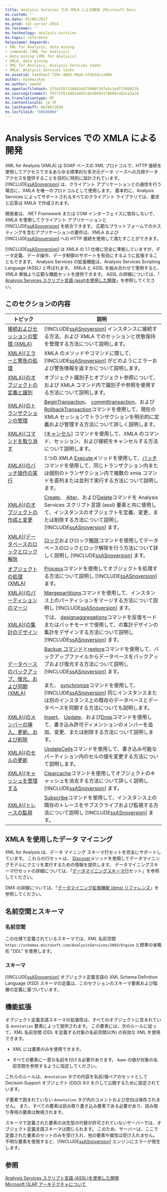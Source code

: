 ```yaml
---
title: Analysis Services での XMLA による開発 |Microsoft Docs
ms.custom: ''
ms.date: 03/06/2017
ms.prod: sql-server-2014
ms.reviewer: ''
ms.technology: analysis-services
ms.topic: reference
helpviewer_keywords:
- XML for Analysis, data mining
- commands [XML for Analysis]
- data mining [XML for Analysis]
- XMLA, data mining
- XML for Analysis, Analysis Services tasks
- XMLA, Analysis Services tasks
ms.assetid: 54445ee7-720c-4683-99a6-e75b3dcca904
author: minewiskan
ms.author: owend
ms.openlocfilehash: 2f5455b71306b3dd75406f107e5c1e971f6b923b
ms.sourcegitcommit: f0772f614482e0b3cde3609e178689ce62ca3a19
ms.translationtype: MT
ms.contentlocale: ja-JP
ms.lasthandoff: 06/09/2020
ms.locfileid: "84545004"
---
```

# <a name="developing-with-xmla-in-analysis-services"></a>Analysis Services での XMLA による開発
  XML for Analysis (XMLA) は SOAP ベースの XML プロトコルで、HTTP 接続を使用してアクセスできるあらゆる標準的な多次元データ ソースへの汎用データ アクセスを提供することを目的に特別に設計されています。 [!INCLUDE[ssASnoversion](../../includes/ssasnoversion-md.md)] は、クライアント アプリケーションとの通信を行う場合に、XMLA を唯一のプロトコルとして使用します。 基本的に、Analysis Services によってサポートされるすべてのクライアント ライブラリでは、要求と応答は XMLA で作成されます。  
  
 開発者は、.NET Framework または COM インターフェイスに依存しないで、XMLA を使用してクライアント アプリケーションと [!INCLUDE[ssASnoversion](../../includes/ssasnoversion-md.md)] を統合できます。 広範なプラットフォームでのホスティングを含むアプリケーションの要件は、XMLA および [!INCLUDE[ssASnoversion](../../includes/ssasnoversion-md.md)] への HTTP 接続を使用して満たすことができます。  
  
 [!INCLUDE[ssASnoversion](../../includes/ssasnoversion-md.md)] は XMLA の 1.1 仕様に完全に準拠していますが、データ定義、データ操作、データ制御のサポートを有効にするように拡張することもできます。 Analysis Services の拡張機能は、Analysis Services Scripting Language (ASSL) と呼ばれます。 XMLA と ASSL を組み合わせて使用すると、XMLA 単独より広範な機能セットを提供できます。 ASSL の詳細については、「 [Analysis Services スクリプト言語 &#40;assl&#41;を使用した開発](../multidimensional-models/scripting-language-assl/developing-with-analysis-services-scripting-language-assl.md)」を参照してください。  
  
## <a name="in-this-section"></a>このセクションの内容  
  
|トピック|説明|  
|-----------|-----------------|  
|[接続およびセッションの管理 (XMLA)](managing-connections-and-sessions-xmla.md)|[!INCLUDE[ssASnoversion](../../includes/ssasnoversion-md.md)] インスタンスに接続する方法、および XMLA でのセッションと状態保持を管理する方法について説明します。|  
|[XMLA&#41;&#40;エラーと警告の処理](handling-errors-and-warnings-xmla.md)|XMLA のメソッドやコマンドに関して、[!INCLUDE[ssASnoversion](../../includes/ssasnoversion-md.md)] がどのようにエラーおよび警告情報を返すかについて説明します。|  
|[XMLA&#41;&#40;のオブジェクトの定義と識別](https://docs.microsoft.com/bi-reference/xmla/xml-elements-objects)|オブジェクト識別子とオブジェクト参照について、および XMLA コマンド内で識別子や参照を使用する方法について説明します。|  
|[XMLA&#41;&#40;のトランザクションの管理](managing-transactions-xmla.md)|[BeginTransaction](https://docs.microsoft.com/bi-reference/xmla/xml-elements-commands/begintransaction-element-xmla)、 [committransaction](https://docs.microsoft.com/bi-reference/xmla/xml-elements-commands/committransaction-element-xmla)、および[RollbackTransaction](https://docs.microsoft.com/bi-reference/xmla/xml-elements-commands/rollbacktransaction-element-xmla)コマンドを使用して、現在の XMLA セッションでトランザクションを明示的に定義および管理する方法について詳しく説明します。|  
|[XMLA&#41;&#40;コマンドを取り消す](../multidimensional-models-scripting-language-assl-xmla/canceling-commands-xmla.md)|[[キャンセル](https://docs.microsoft.com/bi-reference/xmla/xml-elements-commands/cancel-element-xmla)] コマンドを使用して、XMLA のコマンド、セッション、および接続をキャンセルする方法について説明します。|  
|[XMLA&#41;&#40;のバッチ操作の実行](performing-batch-operations-xmla.md)|1つの XMLA [Execute](https://docs.microsoft.com/bi-reference/xmla/xml-elements-methods-execute)メソッドを使用して、[バッチ](https://docs.microsoft.com/bi-reference/xmla/xml-elements-commands/batch-element-xmla)コマンドを使用して、同じトランザクション内または個別のトランザクション内で複数の xmla コマンドを直列または並列で実行する方法について説明します。|  
|[XMLA&#41;&#40;のオブジェクトの作成と変更](creating-and-altering-objects-xmla.md)|[Create](https://docs.microsoft.com/bi-reference/xmla/xml-elements-commands/create-element-xmla)、 [Alter](https://docs.microsoft.com/bi-reference/xmla/xml-elements-commands/alter-element-xmla)、および[Delete](https://docs.microsoft.com/bi-reference/xmla/xml-elements-commands/delete-element-xmla)コマンドを Analysis Services スクリプト言語 (assl) 要素と共に使用して、インスタンスのオブジェクトを定義、変更、または削除する方法について説明し [!INCLUDE[ssASnoversion](../../includes/ssasnoversion-md.md)] ます。|  
|[XMLA&#41;&#40;データベースのロックとロック解除](locking-and-unlocking-databases-xmla.md)|[ロック](https://docs.microsoft.com/bi-reference/xmla/xml-elements-commands/lock-element-xmla)およびロック[解除](https://docs.microsoft.com/bi-reference/xmla/xml-elements-commands/lock-element-xmla)コマンドを使用してデータベースのロックとロック解除を行う方法について詳しく説明し [!INCLUDE[ssASnoversion](../../includes/ssasnoversion-md.md)] ます。|  
|[オブジェクトの処理 &#40;XMLA&#41;](processing-objects-xmla.md)|[Process](https://docs.microsoft.com/bi-reference/xmla/xml-elements-commands/process-element-xmla)コマンドを使用してオブジェクトを処理する方法について説明し [!INCLUDE[ssASnoversion](../../includes/ssasnoversion-md.md)] ます。|  
|[XMLA&#41;&#40;のパーティションのマージ](merging-partitions-xmla.md)|[Mergepartitions](https://docs.microsoft.com/bi-reference/xmla/xml-elements-commands/mergepartitions-element-xmla)コマンドを使用して、インスタンス上のパーティションをマージする方法について説明し [!INCLUDE[ssASnoversion](../../includes/ssasnoversion-md.md)] ます。|  
|[XMLA&#41;&#40;の集計のデザイン](designing-aggregations-xmla.md)|では、 [designaggregations](https://docs.microsoft.com/bi-reference/xmla/xml-elements-commands/designaggregations-element-xmla)コマンドを反復モードまたはバッチモードで使用して、の集計デザインの集計をデザインする方法について説明し [!INCLUDE[ssASnoversion](../../includes/ssasnoversion-md.md)] ます。|  
|[データベースのバックアップ、復元、および同期 &#40;XMLA&#41;](backing-up-restoring-and-synchronizing-databases-xmla.md)|[Backup コマンド](https://docs.microsoft.com/bi-reference/xmla/xml-elements-commands/backup-element-xmla)と[restore](https://docs.microsoft.com/bi-reference/xmla/xml-elements-commands/restore-element-xmla)コマンドを使用して、バックアップファイルからデータベースをバックアップおよび復元する方法について説明し [!INCLUDE[ssASnoversion](../../includes/ssasnoversion-md.md)] ます。<br /><br /> また、 [synchronize](https://docs.microsoft.com/bi-reference/xmla/xml-elements-commands/synchronize-element-xmla)コマンドを使用して、 [!INCLUDE[ssASnoversion](../../includes/ssasnoversion-md.md)] 同じインスタンスまたは別のインスタンス上の既存のデータベースとデータベースを同期する方法についても説明します。|  
|[XMLA&#41;&#40;のメンバーの挿入、更新、および削除](inserting-updating-and-dropping-members-xmla.md)|[Insert](https://docs.microsoft.com/bi-reference/xmla/xml-elements-commands/insert-element-xmla)、 [Update](https://docs.microsoft.com/bi-reference/xmla/xml-elements-commands/update-element-xmla)、および[Drop](https://docs.microsoft.com/bi-reference/xmla/xml-elements-commands/drop-element-xmla)コマンドを使用して、書き込み許可ディメンションのメンバーを追加、変更、または削除する方法について説明します。|  
|[XMLA&#41;&#40;のセルの更新](updating-cells-xmla.md)|[UpdateCells](https://docs.microsoft.com/bi-reference/xmla/xml-elements-commands/updatecells-element-xmla)コマンドを使用して、書き込み可能なパーティション内のセルの値を変更する方法について説明します。|  
|[XMLA&#41;&#40;キャッシュを管理する](managing-caches-xmla.md)|[Clearcache](https://docs.microsoft.com/bi-reference/xmla/xml-elements-commands/clearcache-element-xmla)コマンドを使用してオブジェクトのキャッシュを消去する方法について詳しく説明し [!INCLUDE[ssASnoversion](../../includes/ssasnoversion-md.md)] ます。|  
|[XMLA&#41;&#40;トレースの監視](monitoring-traces-xmla.md)|[Subscribe](https://docs.microsoft.com/bi-reference/xmla/xml-elements-commands/subscribe-element-xmla)コマンドを使用して、インスタンス上の既存のトレースをサブスクライブおよび監視する方法について説明し [!INCLUDE[ssASnoversion](../../includes/ssasnoversion-md.md)] ます。|  
  
## <a name="data-mining-with-xmla"></a>XMLA を使用したデータ マイニング  
 XML for Analysis は、データ マイニング スキーマ行セットを完全にサポートしています。 これらの行セットは、 [Discover](https://docs.microsoft.com/bi-reference/xmla/xml-elements-methods-discover)メソッドを使用してデータマイニングモデルにクエリを実行するための情報を提供します。 データマイニングスキーマ行セットの詳細については、「[データマイニングスキーマ行](https://docs.microsoft.com/bi-reference/schema-rowsets/data-mining/data-mining-schema-rowsets)セット」を参照してください。 
  
 DMX の詳細については、「[データマイニング拡張機能 &#40;dmx&#41; リファレンス](/sql/dmx/data-mining-extensions-dmx-reference)」を参照してください。  
  
## <a name="namespace-and-schema"></a>名前空間とスキーマ  
  
### <a name="namespace"></a>名前空間  
 この仕様で定義されているスキーマでは、XML 名前空間 `https://schemas.microsoft.com/AnalysisServices/2003/Engine` と標準の省略形 "DDL" を使用します。  
  
### <a name="schema"></a>スキーマ  
 [!INCLUDE[ssASnoversion](../../includes/ssasnoversion-md.md)] オブジェクト定義言語の XML Schema Definition Language (XSD) スキーマの定義は、このセクションのスキーマ要素および階層の定義に基づいています。  
  
## <a name="extensibility"></a>機能拡張  
 オブジェクト定義言語スキーマの拡張性は、すべてのオブジェクトに含まれている `Annotation` 要素によって提供されます。 この要素には、次のルールに従って、XML 名前空間 (DDL を定義する対象の名前空間以外) の有効な XML を使用できます。  
  
-   XML には要素のみを使用できます。  
  
-   すべての要素に一意な名前を付ける必要があります。 `Name` の値が対象の名前空間を参照するように指定してください。  
  
 これらのルールは、`Annotation` タグの内容を名前/値ペアのセットとして Decision Support オブジェクト (DSO) 9.0 を介して公開するために設定されています。  
  
 子要素で囲まれていない `Annotation` タグ内のコメントおよび空白は保存されません。 また、すべての要素は読み取り書き込み要素である必要があり、読み取り専用の要素は無視されます。  
  
 スキーマで定義された要素の派生型の代替が許可されていないサーバーでは、オブジェクト定義言語スキーマは閉じられます。 このため、サーバーは、ここで定義された要素のセットのみを受け入れ、他の要素や属性は受け入れません。 不明な要素を使用すると、[!INCLUDE[ssASnoversion](../../includes/ssasnoversion-md.md)] エンジンにエラーが発生します。  
  
## <a name="see-also"></a>参照  
 [Analysis Services スクリプト言語 &#40;ASSL&#41;を使用した開発](../multidimensional-models/scripting-language-assl/developing-with-analysis-services-scripting-language-assl.md)   
 [Microsoft OLAP アーキテクチャについて](../multidimensional-models/olap-physical/understanding-microsoft-olap-architecture.md)  
  
  
